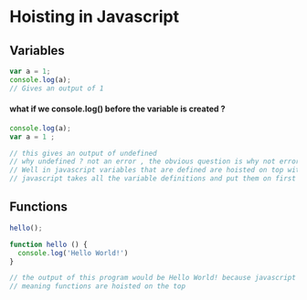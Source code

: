 # Hoisting in Javascript



## Variables
```javascript
var a = 1;
console.log(a);
// Gives an output of 1
```


#### what if we console.log() before the variable is created ?

```javascript
console.log(a);
var a = 1 ;

// this gives an output of undefined
// why undefined ? not an error , the obvious question is why not error because it doesn't exists yet.
// Well in javascript variables that are defined are hoisted on top without a value
// javascript takes all the variable definitions and put them on first but without the value, they are initialized as undefined.

```


## Functions

```javascript
hello();

function hello () {
  console.log('Hello World!')
}

// the output of this program would be Hello World! because javascript puts function definitions on the top
// meaning functions are hoisted on the top

```
